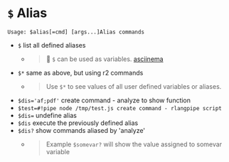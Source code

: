 <!-- TITLE: $ Alias -->
#  `$` Alias


```
Usage: $alias[=cmd] [args...]Alias commands
```

- `$` list all defined aliases
	- > 🚀 `$` can be used as variables. [asciinema](https://asciinema.org/a/9XsUEQySaKiNp3WJFeC2AdfoF)
- `$*` same as above, but using r2 commands
	- > Use `$*` to see values of all user defined variables or aliases. 
- `$dis='af;pdf'` create command - analyze to show function <p hidden>$dis</p>
- `$test=#!pipe node /tmp/test.js create command - rlangpipe script`
- `$dis=` undefine alias
- `$dis` execute the previously defined alias
- `$dis?` show commands aliased by 'analyze'
	- > Example `$somevar?` will show the value assigned to somevar variable